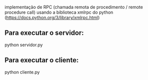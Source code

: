 implementação de RPC (chamada remota de procedimento / remote procedure call) usando a biblioteca xmlrpc do python (https://docs.python.org/3/library/xmlrpc.html)

Para executar o servidor:
-------------------------
python servidor.py

Para executar o cliente:
------------------------
python cliente.py


